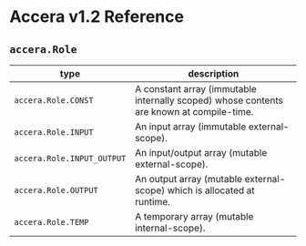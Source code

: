 [//]: # (Project: Accera)
[//]: # (Version: v1.2)

# Accera v1.2 Reference

## `accera.Role`

type | description
--- | ---
`accera.Role.CONST` | A constant array (immutable internally scoped) whose contents are known at compile-time.
`accera.Role.INPUT` | An input array (immutable external-scope).
`accera.Role.INPUT_OUTPUT` | An input/output array (mutable external-scope).
`accera.Role.OUTPUT` | An output array (mutable external-scope) which is allocated at runtime.
`accera.Role.TEMP` | A temporary array (mutable internal-scope).

<div style="page-break-after: always;"></div>


